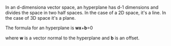 In an d-dimensiona vector space, an hyperplane has d-1 dimensions and divides the space in two half spaces.
In the case of a 2D space, it's a line. In the case of 3D space it's a plane.

The formula for an hyperplane is
𝐰𝐱+𝐛=0

where 𝐰 is a vector normal to the hyperplane and 𝐛 is an offset.
